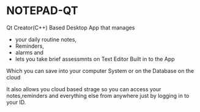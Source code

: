 # NOTEPAD-QT

Qt Creator(C++) Based Desktop App that manages 
 - your daily routine notes,
 - Reminders, 
 - alarms and 
 - lets you take brief assessmnts on Text Editor Built in to the App

Which you can save into your computer System or on the Database on the cloud


It also allows you cloud based strage so you can access your notes,reminders and everything else from anywhere just by logging in to your ID.
